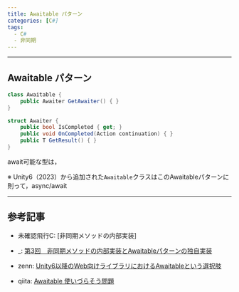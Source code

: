 ```yaml
---
title: Awaitable パターン
categories: [C#]
tags:
  - C#
  - 非同期
---
```






---
## Awaitable パターン

```cs
class Awaitable {
    public Awaiter GetAwaiter() { }
}

struct Awaiter {
    public bool IsCompleted { get; }
    public void OnCompleted(Action continuation) { }
    public T GetResult() { }
}
```

await可能な型は，

※ Unity6（2023）から追加された`Awaitable`クラスはこのAwaitableパターンに則って，async/await


---
## 参考記事

- 未確認飛行C: [非同期メソッドの内部実装]
- _: [第3回　非同期メソッドの内部実装とAwaitableパターンの独自実装](https://atmarkit.itmedia.co.jp/ait/articles/1211/02/news066.html)


- zenn: [Unity6以降のWeb向けライブラリにおけるAwaitableという選択肢](https://zenn.dev/drumath2237/articles/unity6-awaitable-web)
- qiita: [Awaitable 使いづらそう問題](https://qiita.com/sator_imaging/items/76fdd84373fca79269e2)
